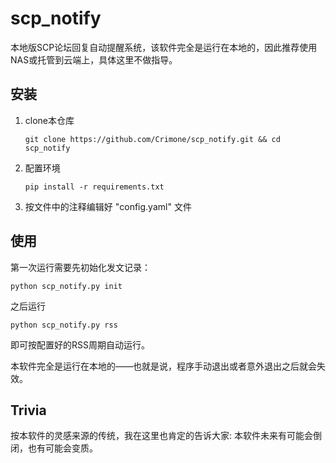# scp_notify

本地版SCP论坛回复自动提醒系统，该软件完全是运行在本地的，因此推荐使用NAS或托管到云端上，具体这里不做指导。

## 安装

1. clone本仓库
    ```shell
    git clone https://github.com/Crimone/scp_notify.git && cd scp_notify
    ```
2. 配置环境
   ```shell
   pip install -r requirements.txt
   ```
3. 按文件中的注释编辑好 "config.yaml" 文件

## 使用

第一次运行需要先初始化发文记录：

```shell
python scp_notify.py init
```
之后运行
```shell
python scp_notify.py rss
```
即可按配置好的RSS周期自动运行。

本软件完全是运行在本地的——也就是说，程序手动退出或者意外退出之后就会失效。

## Trivia

按本软件的灵感来源的传统，我在这里也肯定的告诉大家: 本软件未来有可能会倒闭，也有可能会变质。
